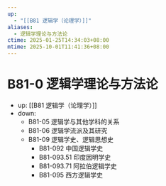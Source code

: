 ```yaml
---
up:
  - "[[B81 逻辑学（论理学）]]"
aliases:
  - 逻辑学理论与方法论
ctime: 2025-01-25T14:34:03+08:00
mtime: 2025-10-01T11:41:36+08:00
---
```


# B81-0 逻辑学理论与方法论

- up: [[B81 逻辑学（论理学）]]
- down:	
	- B81-05 逻辑学与其他学科的关系
	- B81-06 逻辑学流派及其研究
	- B81-09 逻辑学史、逻辑思想史
		- B81-092 中国逻辑学史
		- B81-093.51 印度因明学史
		- B81-093.71 阿拉伯逻辑学史
		- B81-095 西方逻辑学史
	

